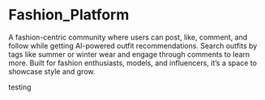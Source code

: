 # Fashion_Platform
A fashion-centric community where users can post, like, comment, and follow while getting AI-powered outfit recommendations. Search outfits by tags like summer or winter wear and engage through comments to learn more. Built for fashion enthusiasts, models, and influencers, it’s a space to showcase style and grow.

testing 